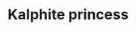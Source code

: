 ---
layout: item
title: Kalphite princess
item-id: 12647
datatable: true
id: 12647
name: "Kalphite princess"
members: true
lowalch: 0
highalch: 0
examine: "Suggests there's a king nearby."
monsters:
  - id: 963
    name: "Kalphite Queen"
    members: true
    combat_level: 333
    wiki_url: "https://oldschool.runescape.wiki/w/Kalphite_Queen#Crawling"
    drops:
      - quantity: "1"
        rarity: 0.0003333333333333333
    image: "https://oldschool.runescape.wiki/images/5/57/Kalphite_Queen.png?a4955"
---